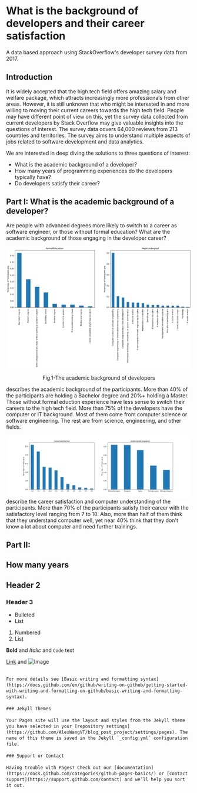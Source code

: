 # What is the background of developers and their career satisfaction 
A data based approach using StackOverflow's developer survey data from 2017.

## Introduction
It is widely accepted that the high tech field offers amazing salary and welfare package, which attracts increasingly more professionals from other areas. However, it is still unknown that who might be interested in and more willing to moving their current careers towards the high tech field. People may have different point of view on this, yet the survey data collected from current developers by Stack Overflow may give valuable insights into the questions of interest. The survey data covers 64,000 reviews from 213 countries and territories. The survey aims to understand multiple aspects of jobs related to software development and data analytics. 

We are interested in deep diving the solutions to three questions of interest:

* What is the academic background of a developer?
* How many years of programming experiences do the developers typically have?
* Do developers satisfy their career?

## Part I: What is the academic background of a developer?

Are people with advanced degrees more likely to switch to a career as software engineer, or those without formal education? What are the academic background of those engaging in the developer career? 

![Figure 1](background1.png)<p align = "center">
Fig.1-The academic background of developers
</p> describes the academic background of the participants. More than 40% of the participants are holding a Bachelor degree and 20%+ holding a Master. Those without formal eduction experience have less sense to switch their careers to the high tech field. More than 75% of the developers have the computer or IT background. Most of them come from computer science or software engineering. The rest are from science, engineering, and other fields. 

![Figure 2](background2.png) describe the career satisfaction and computer understanding of the participants. More than 70% of the participants satisfy their career with the satisfactory level ranging from 7 to 10. Also, more than half of them think that they understand computer well, yet near 40% think that they don't know a lot about computer and need further trainings. 

## Part II: 

## How many years 
## Header 2
### Header 3

- Bulleted
- List

1. Numbered
2. List

**Bold** and _Italic_ and `Code` text

[Link](url) and ![Image](src)
```

For more details see [Basic writing and formatting syntax](https://docs.github.com/en/github/writing-on-github/getting-started-with-writing-and-formatting-on-github/basic-writing-and-formatting-syntax).

### Jekyll Themes

Your Pages site will use the layout and styles from the Jekyll theme you have selected in your [repository settings](https://github.com/AlexWangVT/blog_post_project/settings/pages). The name of this theme is saved in the Jekyll `_config.yml` configuration file.

### Support or Contact

Having trouble with Pages? Check out our [documentation](https://docs.github.com/categories/github-pages-basics/) or [contact support](https://support.github.com/contact) and we’ll help you sort it out.
